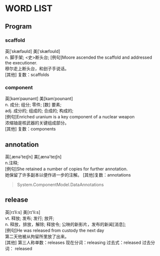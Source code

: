 # WORD LIST

## Program

### scaffold

英[ˈskæfəʊld] 美[ˈskæfoʊld]  
n. 脚手架; <史>断头台;
[例句]Moore ascended the scaffold and addressed the executioner.  
穆尔走上断头台，和刽子手说话。  
[其他] 复数：scaffolds

### component

英[kəmˈpəʊnənt]  美[kəmˈpoʊnənt]  
n.	成分; 组分; 零件; [数] 要素;  
adj.	成分的; 组成的; 合成的; 构成的;  
[例句]Enriched uranium is a key component of a nuclear weapon  
浓缩铀是核武器的关键组成部分。  
[其他]	复数：components  

## annotation

英[ˌænə'teɪʃn]  美[ˌænə'teɪʃn]  
n.注释;  
[例句]She retained a number of copies for further annotation.  
她保留了许多副本以便作进一步的注解。
[其他]复数：annotations

>System.ComponentModel.DataAnnotations

## release

英[rɪˈli:s]  美[rɪ'li:s]  
vt.	释放; 发布; 发行; 放开;  
n.	释放，排放，解除; 释放令; 公映的新影片，发布的新闻[消息];  
[例句]He was released from custody the next day  
第二天他被从拘留所里放了出来。  
[其他]	第三人称单数：releases 现在分词：releasing 过去式：released 过去分词：  released